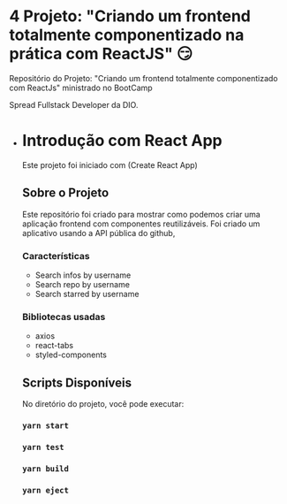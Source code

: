 # 4 Projeto: "Criando um frontend totalmente componentizado na prática com ReactJS" :smirk:

Repositório do Projeto: "Criando um frontend totalmente componentizado com ReactJs" ministrado no BootCamp

Spread Fullstack Developer da DIO.



- # Introdução com React App

  Este projeto foi iniciado com (Create React App)

  ## Sobre o Projeto

  Este repositório foi criado para mostrar como podemos criar uma aplicação frontend com componentes reutilizáveis. Foi criado um aplicativo usando a API pública do github,

  ### Características

  - Search infos by username
  - Search repo by username
  - Search starred by username

  

  ### Bibliotecas usadas

  - axios
  - react-tabs
  - styled-components

  ##  Scripts Disponíveis

  No diretório do projeto, você pode executar:

  ### `yarn start`

  
  
  ### `yarn test`
  
  

  ### `yarn build`

  
  
  ### `yarn eject`
  
  
  
